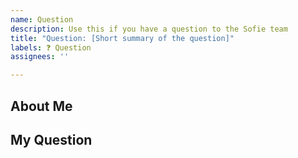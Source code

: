 ```yaml
---
name: Question
description: Use this if you have a question to the Sofie team
title: "Question: [Short summary of the question]"
labels: ❓ Question
assignees: ''

---
```


<!--
Before you post, be sure to read our Contribution guidelines:
https://nrkno.github.io/sofie-core/docs/for-developers/contribution-guidelines
-->

## About Me
<!--
Tell us who / which organization you are representing, and how the Sofie team will be able to contact you.
Example: "This issue is posted on behalf of the NRK."
-->

## My Question
<!-- Write your question below. -->
